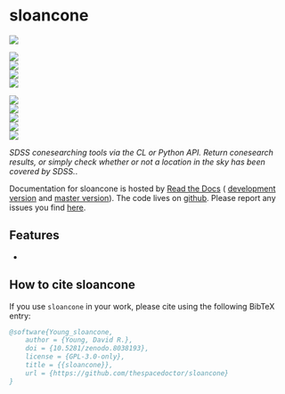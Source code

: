 # sloancone



[![](https://zenodo.org/badge/62136666.svg)](https://zenodo.org/badge/latestdoi/62136666) 

<!-- INFO BADGES -->  

[![](https://img.shields.io/pypi/pyversions/sloancone)](https://pypi.org/project/sloancone/)  
[![](https://img.shields.io/pypi/v/sloancone)](https://pypi.org/project/sloancone/)  
[![](https://img.shields.io/github/license/thespacedoctor/sloancone)](https://github.com/thespacedoctor/sloancone)  
[![](https://img.shields.io/pypi/dm/sloancone)](https://pypi.org/project/sloancone/)  

<!-- STATUS BADGES -->  

[![](http://157.245.42.153:8080/buildStatus/icon?job=sloancone%2Fmaster&subject=build%20master)](http://157.245.42.153:8080/blue/organizations/jenkins/sloancone/activity?branch=master)  
[![](http://157.245.42.153:8080/buildStatus/icon?job=sloancone%2Fdevelop&subject=build%20dev)](http://157.245.42.153:8080/blue/organizations/jenkins/sloancone/activity?branch=develop)  
[![](https://cdn.jsdelivr.net/gh/thespacedoctor/sloancone@master/coverage.svg)](https://raw.githack.com/thespacedoctor/sloancone/master/htmlcov/index.html)  
[![](https://readthedocs.org/projects/sloancone/badge/?version=master)](https://sloancone.readthedocs.io/en/master/)  
[![](https://img.shields.io/github/issues/thespacedoctor/sloancone/type:%20bug?label=bug%20issues)](https://github.com/thespacedoctor/sloancone/issues?q=is%3Aissue+is%3Aopen+label%3A%22type%3A+bug%22+)  

*SDSS conesearching tools via the CL or Python API. Return conesearch results, or simply check whether or not a location in the sky has been covered by SDSS.*.

Documentation for sloancone is hosted by [Read the Docs](https://sloancone.readthedocs.io/en/master/) (
[development version](https://sloancone.readthedocs.io/en/develop/) and [master version](https://sloancone.readthedocs.io/en/master/)). The code lives on [github](https://github.com/thespacedoctor/sloancone). Please report any issues you find [here](https://github.com/thespacedoctor/sloancone/issues).

## Features

* 


## How to cite sloancone

If you use `sloancone` in your work, please cite using the following BibTeX entry: 

```bibtex
@software{Young_sloancone,
    author = {Young, David R.},
    doi = {10.5281/zenodo.8038193},
    license = {GPL-3.0-only},
    title = {{sloancone}},
    url = {https://github.com/thespacedoctor/sloancone}
}
```
 


